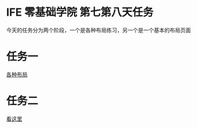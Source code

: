 # IFE 零基础学院 第七第八天任务

今天的任务分为两个阶段，一个是各种布局练习，另一个是一个基本的布局页面

# 任务一
[各种布局](./task1)

# 任务二

[看这里](./task2/index.html)